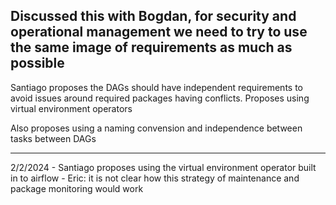 ## Discussed this with Bogdan, for security and operational management we need to try to use the same image of requirements as much as possible
Santiago proposes the DAGs should have independent requirements to avoid issues around required packages having conflicts.
  Proposes using virtual environment operators

Also proposes using a naming convension and independence between tasks between DAGs


---------------------------------------------
2/2/2024 - Santiago proposes using the virtual environment operator built in to airflow - Eric: it is not clear how this strategy of maintenance and package monitoring would work
